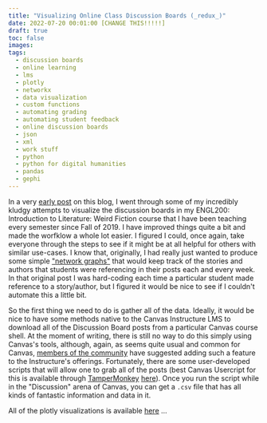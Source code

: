 ```yaml
---
title: "Visualizing Online Class Discussion Boards (_redux_)"
date: 2022-07-20 00:01:00 [CHANGE THIS!!!!!]
draft: true
toc: false
images:
tags:
  - discussion boards
  - online learning
  - lms
  - plotly
  - networkx
  - data visualization
  - custom functions
  - automating grading
  - automating student feedback
  - online discussion boards
  - json
  - xml
  - work stuff
  - python
  - python for digital humanities
  - pandas
  - gephi
---
```


In a very [early post](https://kspicer80.github.io/posts/2019-12-31-visualizing-online-class-discussion-boards_04/) on this blog, I went through some of my incredibly kludgy attempts to visualize the discussion boards in my ENGL200: Introduction to Literature: Weird Fiction course that I have been teaching every semester since Fall of 2019. I have improved things quite a bit and made the worfklow a whole lot easier. I figured I could, once again, take everyone through the steps to see if it might be at all helpful for others with similar use-cases. I know that, originally, I had really just wanted to produce some simple ["network graphs"](https://en.wikipedia.org/wiki/Network_theory) that would keep track of the stories and authors that students were referencing in their posts each and every week. In that original post I was hard-coding each time a particular student made reference to a story/author, but I figured it would be nice to see if I couldn't automate this a little bit. 

So the first thing we need to do is gather all of the data. Ideally, it would be nice to have some methods native to the Canvas Instructure LMS to download all of the Discussion Board posts from a particular Canvas course shell. At the moment of writing, there is still no way to do this simply using Canvas's tools, although, again, as seems quite usual and common for Canvas, [members of the community]((https://community.canvaslms.com/t5/Canvas-Question-Forum/Is-there-a-way-to-download-all-student-submissions-in-a-CANVAS/td-p/163333)) have suggested adding such a feature to the Instructure's offerings. Fortunately, there are some user-developed scripts that will allow one to grab all of the posts (best Canvas Usercript for this is available through [TamperMonkey](https://www.tampermonkey.net/) [here](https://breid.host.dartmouth.edu/userscripts/)). Once you run the script while in the "Discussion" arena of Canvas, you can get a ```.csv``` file that has all kinds of fantastic information and data in it. 








All of the plotly visualizations is available [here](https://github.com/kspicer80/solo_projects/tree/main/weird_fiction_visualizations) ...